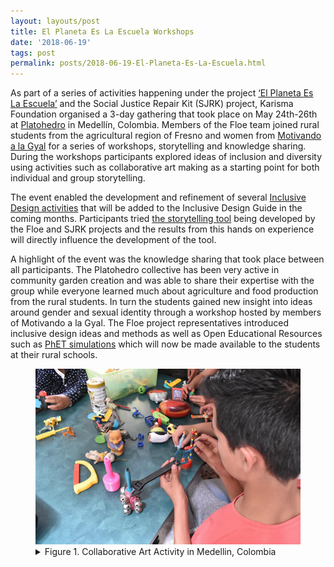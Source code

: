 ```yaml
---
layout: layouts/post
title: El Planeta Es La Escuela Workshops
date: '2018-06-19'
tags: post
permalink: posts/2018-06-19-El-Planeta-Es-La-Escuela.html
---
```

<p>
As part of a series of activities happening under the project
<a href="https://karisma.org.co/el-planeta-es-la-escuela/">‘El Planeta Es La Escuela’</a>
and the Social Justice Repair Kit (SJRK) project, Karisma Foundation organised a 3-day
 gathering that took place on May 24th-26th at
<a href="http://platohedro.org">Platohedro</a> in Medellín, Colombia. Members of the Floe team
 joined rural students from the agricultural
region of Fresno and women from <a href="http://platohedro.org/motivando-a-la-gyal/">
Motivando a la Gyal</a>  for a series of workshops, storytelling and knowledge sharing.
During the workshops participants explored ideas of inclusion and diversity using activities
 such as collaborative art making as a
starting point for both individual and group storytelling.
</p>
<p>
The event enabled the development and refinement of several
<a href="https://wiki.fluidproject.org/display/fluid/Colombia+Visit+May+2018">
 Inclusive Design activities</a>
that will be added to the Inclusive Design Guide in the coming months. Participants tried
<a href="https://karisma-stories.floeproject.org/"> the storytelling tool</a>
being developed by the Floe and SJRK projects and the results from this hands on experience
 will directly influence the development of the tool.
</p>
<p>
A highlight of the event was the knowledge sharing that took place between all participants.
 The Platohedro collective has been very active
in community garden creation and was able to share their expertise with the group while
 everyone learned much about agriculture and food
production from the rural students. In turn the students gained new insight into ideas
 around gender and sexual identity through a workshop
hosted by members of Motivando a la Gyal. The Floe project representatives introduced
 inclusive design ideas and methods as well as
Open Educational Resources such as
<a href="https://phet.colorado.edu/en/accessibility/prototypes">PhET simulations</a>
which will now be made available to the students at their rural schools.
</p>
<figure>
<a href="images/Medellin_art.png"><img src="images/Medellin_art_thumb.png" alt="view larger version of this image"
 aria-details="det1"></a>
<figcaption>
<details id="det1">
<summary>
Figure 1. Collaborative Art Activity in Medellin, Colombia
</summary>
<p>An image showing a several students constructing a small sculpture made of toys on a table top.</p>
</details>
</figcaption>
</figure>
